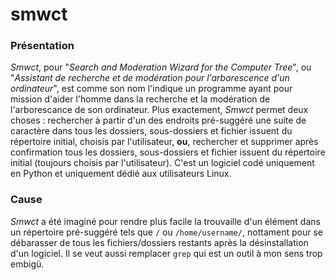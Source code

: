 # smwct
### Présentation
*Smwct*, pour "*Search and Moderation Wizard for the Computer Tree*", ou "*Assistant de recherche et de modération pour l'arborescence d'un ordinateur*",
est comme son nom l'indique un programme ayant pour mission d'aider l'homme dans la recherche et la modération de l'arborescance de son ordinateur. Plus
exactement, *Smwct* permet deux choses : rechercher à partir d'un des endroits pré-suggéré une suite de caractère dans tous les dossiers, sous-dossiers et 
fichier issuent du répertoire initial, choisis par l'utilisateur, **ou**, rechercher et supprimer après confirmation tous les dossiers, sous-dossiers et
fichier issuent du répertoire initial (toujours choisis par l'utilisateur). C'est un logiciel codé uniquement en Python et uniquement dédié aux utilisateurs
Linux.
### Cause
*Smwct* a été imaginé pour rendre plus facile la trouvaille d'un élément dans un répertoire pré-suggéré tels que `/` ou `/home/username/`, nottament pour
se débarasser de tous les fichiers/dossiers restants après la désinstallation d'un logiciel. Il se veut aussi remplacer `grep` qui est un outil à mon sens
trop embigü.
